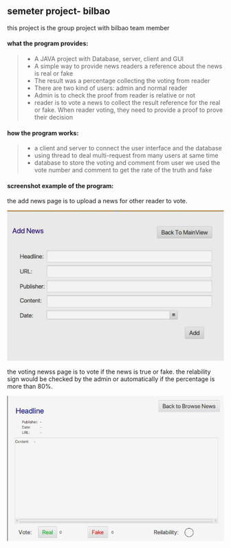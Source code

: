 ## semeter project- bilbao

this project is the group project with bilbao team member

#### what the program provides:
>* A JAVA project with Database, server, client and GUI
>* A simple way to provide news readers a reference about the news is real or fake
>* The result was a percentage collecting the voting from reader
>* There are two kind of users: admin and normal reader
>* Admin is to check the proof from reader is relative or not
>* reader is to vote a news to collect the result reference for the real or fake. When reader voting, they need to provide a proof to prove their decision

#### how the program works:
>* a client and server to connect the user interface and the database
>* using thread to deal multi-request from many users at same time
>* database to store the voting and comment from user
>we used the vote number and comment to get the rate of the truth and fake  

#### screenshot example of the program:

the add news page is to upload a news for other reader to vote.

![add News page](image/addNews.png)

the voting newss page is to vote if the news is true or fake.
the relability sign would be checked by the admin or automatically if the percentage is more than 80%.

![voting News](image/voting.png)
